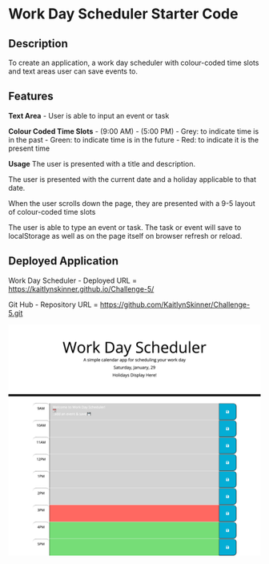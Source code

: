 # Work Day Scheduler Starter Code

## Description

To create an application, a work day scheduler with colour-coded time slots and text areas user can save events to.

## Features

**Text Area**
    - User is able to input an event or task 

**Colour Coded Time Slots**
    - (9:00 AM) - (5:00 PM)
    - Grey: to indicate time is in the past
    - Green: to indicate time is in the future
    - Red: to indicate it is the present time

**Usage**
The user is presented with a title and description.

The user is presented with the current date and a holiday applicable to that date.

When the user scrolls down the page, they are presented with a 9-5 layout of colour-coded time slots 

The user is able to type an event or task. The task or event will save to localStorage as well as on the page itself on browser refresh or reload.

## Deployed Application

Work Day Scheduler - Deployed URL = https://kaitlynskinner.github.io/Challenge-5/

Git Hub - Repository URL = https://github.com/KaitlynSkinner/Challenge-5.git

![Deployed Application](https://github.com/KaitlynSkinner/Challenge-5/blob/2777c4776fcf7bf8d8b291a70145261d1d72da5c/assets/images/Workday-Scheduler-Mockup.png?raw=true)